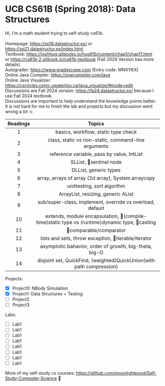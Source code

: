 # UCB CS61B (Spring 2018): Data Structures
Hi, I'm a math student trying to self-study cs61b. \
\
Homepage: https://sp18.datastructur.es/ or https://sp21.datastructur.es/index.html \
Textbook: https://joshhug.gitbooks.io/hug61b/content/chap1/chap11.html \
or https://cs61b-2.gitbook.io/cs61b-textbook (Fall 2024 Version has more details)  \
Autograder: https://www.gradescope.com (Entry code: MNXYKX)  \
Online Java Compiler: https://onecompiler.com/java   \
Online Java Visualizer: https://cscircles.cemc.uwaterloo.ca/java_visualize/#mode=edit    \
Discussions are Fall 2024 version: https://fa24.datastructur.es/  because I use Fall 2024 textbook.     \
Discussions are important to help understand the knowledge points better. It is not hard for me to finish the lab and projects but my discussion went wrong a lot :c

| Readings | Topics |
| :------: | :----: |
| 1 | basics, workflow, static type check |
| 2 | class, static vs non-static, command-line arguments |
| 3 | reference variable, pass by value, IntList |
| 4 | SLList, :candy:sentinel node |
| 5 | DLList, generic types |
| 6 | array, arrays of array (2d array), System.arraycopy |
| 7 | unittesting, sort algorthm |
| 8 | ArrayList, resizing, generic AList |
| 9 | sub/super-class, implement, override vs overload, default |
| 10 | extends, module encapsulation, :candy:(compile-time)static type vs (runtime)dynamic type, :candy:casting |
| 11 | :candy:comparable/comparator |
| 12 | lists and sets, throw exception, :candy:iterable/iterator |
| 13 | asymptotic bahavior, order of growth, big-theta, big-O |
| 14 | disjoint set, QuickFind, (weighted)QuickUnion(with path compression) |


Projects:
- [x] Project0: NBody Simulation
- [x] Project1: Data Structures + Testing
- [ ] Project2
- [ ] Project3

Labs:
- [ ] Lab1
- [ ] Lab1
- [ ] Lab1
- [ ] Lab1
- [ ] Lab1
- [ ] Lab1
- [ ] Lab1
- [ ] Lab1
 
More of my self-study cs courses: https://github.com/moonlightpond/Self-Study-Computer-Science :candy:
